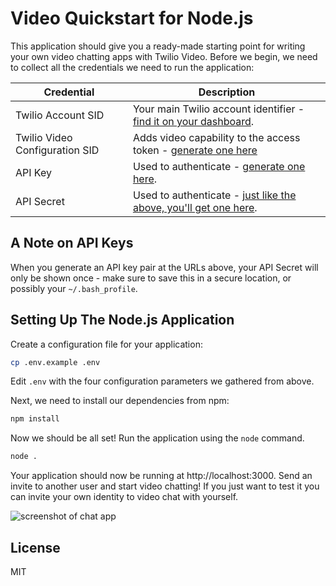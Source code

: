 # Video Quickstart for Node.js

This application should give you a ready-made starting point for writing your
own video chatting apps with Twilio Video. Before we begin, we need to collect
all the credentials we need to run the application:

Credential | Description
---------- | -----------
Twilio Account SID | Your main Twilio account identifier - [find it on your dashboard](https://www.twilio.com/console).
Twilio Video Configuration SID | Adds video capability to the access token - [generate one here](https://www.twilio.com/console/video/profiles)
API Key | Used to authenticate - [generate one here](https://www.twilio.com/console/dev-tools/api-keys).
API Secret | Used to authenticate - [just like the above, you'll get one here](https://www.twilio.com/console/dev-tools/api-keys).

## A Note on API Keys

When you generate an API key pair at the URLs above, your API Secret will only
be shown once - make sure to save this in a secure location, 
or possibly your `~/.bash_profile`.

## Setting Up The Node.js Application

Create a configuration file for your application:

```bash
cp .env.example .env
```

Edit `.env` with the four configuration parameters we gathered from above.

Next, we need to install our dependencies from npm:

```bash
npm install
```

Now we should be all set! Run the application using the `node` command.

```bash
node .
```

Your application should now be running at http://localhost:3000. Send an invite to another user and start video chatting! If you just want to 
test it you can invite your own identity to video chat with yourself. 

![screenshot of chat app](http://i.imgur.com/nVR70FQ.png)

## License
MIT
